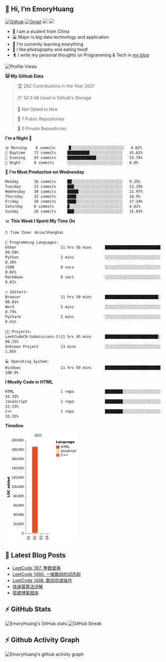 ## 👋 Hi, I’m EmoryHuang
[![Github](https://img.shields.io/badge/-Github-000?style=flat&logo=Github&logoColor=white)](https://github.com/emoryhuang)
[![Gmail](https://img.shields.io/badge/-Gmail-c14438?style=flat&logo=Gmail&logoColor=white)](mailto:vunihbolvep@gmail.com)
![](https://komarev.com/ghpvc/?username=EmoryHuang)
![](https://img.shields.io/badge/build-passing-brightgreen)
- 🧐 I am a student from China
- 💻 Major is big data technology and application
- 🌱 I'm currently learning everything
- 👯 I like photography and eating food!
- 🏄‍ I write my personal thoughts on Programming & Tech in [my blog](emoryhuang.github.io)

<!--START_SECTION:waka-->
![Profile Views](http://img.shields.io/badge/Profile%20Views-71-blue)

**🐱 My Github Data** 

> 🏆 262 Contributions in the Year 2021
 > 
> 📦 50.3 kB Used in Github's Storage 
 > 
> 🚫 Not Opted to Hire
 > 
> 📜 7 Public Repositories 
 > 
> 🔑 0 Private Repositories  
 > 
**I'm a Night 🦉** 

```text
🌞 Morning    8 commits      █░░░░░░░░░░░░░░░░░░░░░░░░   4.62% 
🌆 Daytime    72 commits     ██████████░░░░░░░░░░░░░░░   41.62% 
🌃 Evening    93 commits     █████████████░░░░░░░░░░░░   53.76% 
🌙 Night      0 commits      ░░░░░░░░░░░░░░░░░░░░░░░░░   0.0%

```
📅 **I'm Most Productive on Wednesday** 

```text
Monday       16 commits     ██░░░░░░░░░░░░░░░░░░░░░░░   9.25% 
Tuesday      23 commits     ███░░░░░░░░░░░░░░░░░░░░░░   13.29% 
Wednesday    38 commits     █████░░░░░░░░░░░░░░░░░░░░   21.97% 
Thursday     32 commits     ████░░░░░░░░░░░░░░░░░░░░░   18.5% 
Friday       30 commits     ████░░░░░░░░░░░░░░░░░░░░░   17.34% 
Saturday     8 commits      █░░░░░░░░░░░░░░░░░░░░░░░░   4.62% 
Sunday       26 commits     ███░░░░░░░░░░░░░░░░░░░░░░   15.03%

```


📊 **This Week I Spent My Time On** 

```text
⌚︎ Time Zone: Asia/Shanghai

💬 Programming Languages: 
Other                    11 hrs 56 mins      █████████████████████████   99.59% 
Python                   2 mins              ░░░░░░░░░░░░░░░░░░░░░░░░░   0.38% 
JSON                     0 secs              ░░░░░░░░░░░░░░░░░░░░░░░░░   0.02% 
Markdown                 0 secs              ░░░░░░░░░░░░░░░░░░░░░░░░░   0.01%

🔥 Editors: 
Browser                  11 hrs 50 mins      ████████████████████████░   98.81% 
Word                     5 mins              ░░░░░░░░░░░░░░░░░░░░░░░░░   0.79% 
PyCharm                  2 mins              ░░░░░░░░░░░░░░░░░░░░░░░░░   0.41%

🐱‍💻 Projects: 
LeetCodeCN-Submissions-Cr11 hrs 45 mins      ████████████████████████░   98.15% 
Unknown Project          13 mins             ░░░░░░░░░░░░░░░░░░░░░░░░░   1.85%

💻 Operating System: 
Windows                  11 hrs 59 mins      █████████████████████████   100.0%

```

**I Mostly Code in HTML** 

```text
HTML                     1 repo              ████████░░░░░░░░░░░░░░░░░   33.33% 
JavaScript               1 repo              ████████░░░░░░░░░░░░░░░░░   33.33% 
C++                      1 repo              ████████░░░░░░░░░░░░░░░░░   33.33%

```


**Timeline**

![Chart not found](https://raw.githubusercontent.com/EmoryHuang/EmoryHuang/master/charts/bar_graph.png) 


<!--END_SECTION:waka-->

## 📕 Latest Blog Posts
<!-- STACKOVERFLOW:START -->
- [LeetCode 397. 整数替换](https://emoryhuang.cn/blog/3633703874.html)
- [LeetCode 1480. 一维数组的动态和](https://emoryhuang.cn/blog/2207630570.html)
- [LeetCode 1486. 数组异或操作](https://emoryhuang.cn/blog/2225410235.html)
- [快速幂算法详解](https://emoryhuang.cn/blog/1504958816.html)
- [搭建博客图床](https://emoryhuang.cn/blog/242848489.html)
<!-- STACKOVERFLOW:END -->

## ⚡ GitHub Stats
![EmoryHuang's GitHub stats](https://github-readme-stats.vercel.app/api?username=EmoryHuang&show_icons=true&theme=tokyonight)
![GitHub Streak](https://github-readme-streak-stats.herokuapp.com/?user=EmoryHuang&theme=tokyonight)


## ⚡ Github Activity Graph
![EmoryHuang's github activity graph](https://activity-graph.herokuapp.com/graph?username=EmoryHuang&theme=dracula)

<!---
EmoryHuang/EmoryHuang is a ✨ special ✨ repository because its `README.md` (this file) appears on your GitHub profile.
You can click the Preview link to take a look at your changes.
--->

